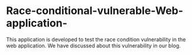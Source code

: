# Race-conditional-vulnerable-Web-application-
This application is developed to test the race condition vulnerability in the web application. We have discussed about this vulnerability in our blog.
